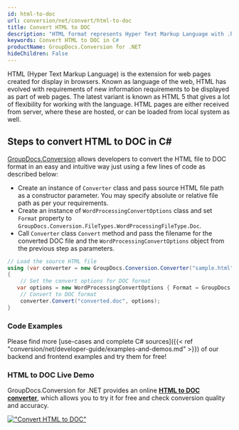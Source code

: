 ```yaml
---
id: html-to-doc
url: conversion/net/convert/html-to-doc
title: Convert HTML to DOC
description: "HTML format represents Hyper Text Markup Language with .html extension. Learn how to convert HTML to DOC file programmatically in C# language using GroupDocs.Conversion for .NET library."
keywords: Convert HTML to DOC in C#
productName: GroupDocs.Conversion for .NET
hideChildren: False
---
```


HTML (Hyper Text Markup Language) is the extension for web pages created for display in browsers. Known as language of the web, HTML has evolved with requirements of new information requirements to be displayed as part of web pages. The latest variant is known as HTML 5 that gives a lot of flexibility for working with the language. HTML pages are either received from server, where these are hosted, or can be loaded from local system as well.

## Steps to convert HTML to DOC in C#

[GroupDocs.Conversion](https://products.groupdocs.com/conversion/net) allows developers to convert the HTML file to DOC format in an easy and intuitive way just using a few lines of code as described below:

* Create an instance of `Converter` class and pass source HTML file path as a constructor parameter. You may specify absolute or relative file path as per your requirements. 
* Create an instance of `WordProcessingConvertOptions` class and set `Format` property to `GroupDocs.Conversion.FileTypes.WordProcessingFileType.Doc`.
* Call `Converter` class `Convert` method and pass the filename for the converted DOC file and the `WordProcessingConvertOptions` object from the previous step as parameters.

```csharp
// Load the source HTML file
using (var converter = new GroupDocs.Conversion.Converter("sample.html"))
{
    // Set the convert options for DOC format
   var options = new WordProcessingConvertOptions { Format = GroupDocs.Conversion.FileTypes.WordProcessingFileType.Doc };
    // Convert to DOC format
    converter.Convert("converted.doc", options);
}
```

### Code Examples

Please find more [use-cases and complete C# sources]({{< ref "conversion/net/developer-guide/examples-and-demos.md" >}}) of our backend and frontend examples and try them for free!

### HTML to DOC Live Demo

GroupDocs.Conversion for .NET provides an online [**HTML to DOC converter**](https://products.groupdocs.app/conversion/html-to-doc), which allows you to try it for free and check conversion quality and accuracy.

[!["Convert HTML to DOC"](conversion/net/images/convert-to-doc/convert-html-to-doc.png)](https://products.groupdocs.app/conversion/html-to-doc)